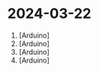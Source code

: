 # 2024-03-22

1. [](https://github.comundefined "USB to bluetooth HID boot keyboard transmitter") [Arduino]
2. [](https://github.comundefined "Amo + Arduino = Arduimo") [Arduino]
3. [](https://github.comundefined "") [Arduino]
4. [](https://github.comundefined "") [Arduino]
